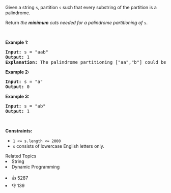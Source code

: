 <p>Given a string <code>s</code>, partition <code>s</code> such that every <span data-keyword="substring-nonempty">substring</span> of the partition is a <span data-keyword="palindrome-string">palindrome</span>.</p>

<p>Return <em>the <strong>minimum</strong> cuts needed for a palindrome partitioning of</em> <code>s</code>.</p>

<p>&nbsp;</p> 
<p><strong class="example">Example 1:</strong></p>

<pre>
<strong>Input:</strong> s = "aab"
<strong>Output:</strong> 1
<strong>Explanation:</strong> The palindrome partitioning ["aa","b"] could be produced using 1 cut.
</pre>

<p><strong class="example">Example 2:</strong></p>

<pre>
<strong>Input:</strong> s = "a"
<strong>Output:</strong> 0
</pre>

<p><strong class="example">Example 3:</strong></p>

<pre>
<strong>Input:</strong> s = "ab"
<strong>Output:</strong> 1
</pre>

<p>&nbsp;</p> 
<p><strong>Constraints:</strong></p>

<ul> 
 <li><code>1 &lt;= s.length &lt;= 2000</code></li> 
 <li><code>s</code> consists of lowercase English letters only.</li> 
</ul>

<div><div>Related Topics</div><div><li>String</li><li>Dynamic Programming</li></div></div><br><div><li>👍 5287</li><li>👎 139</li></div>